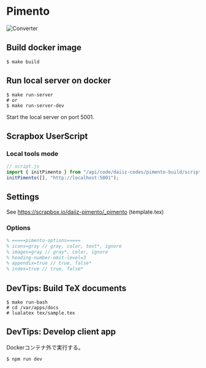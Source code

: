 # Pimento

![Converter](https://github.com/daiiz/pimento/workflows/Converter/badge.svg)

## Build docker image

```
$ make build
```

## Run local server on docker

```
$ make run-server
# or
$ make run-server-dev
```

Start the local server on port 5001.

## Scrapbox UserScript

### Local tools mode

```js
// script.js
import { initPimento } from "/api/code/daiiz-codes/pimento-build/script.js";
initPimento([], "http://localhost:5001");
```

## Settings

See https://scrapbox.io/daiiz-pimento/_pimento (template.tex)

### Options

```tex
% =====pimento-options=====
% icons=gray // gray, color, text*, ignore
% images=gray // gray*, color, ignore
% heading-number-omit-level=3
% appendix=true // true, false*
% index=true // true, false*
```

## DevTips: Build TeX documents

```
$ make run-bash
# cd /var/apps/docs
# lualatex tex/sample.tex
```

## DevTips: Develop client app

Dockerコンテナ外で実行する。

```
$ npm run dev
```
